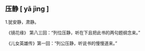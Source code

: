 ## 压静    [ yā jìng ]

1.犹安静，肃静。

​	《镜花缘》 第八三回：“列位压静，听在下且把此书的两句题纲念来。”

​	 《儿女英雄传》第一回：“列公压静，听说书的慢慢道来。”